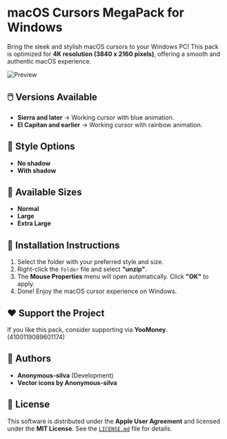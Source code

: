 # macOS Cursors MegaPack for Windows  

Bring the sleek and stylish macOS cursors to your Windows PC! This pack is optimized for **4K resolution (3840 x 2160 pixels)**, offering a smooth and authentic macOS experience.  

![Preview](https://i.postimg.cc/Z577NQqc/mac-OS-Cursors-Megapack-for-Windows.png)


## 🖱️ Versions Available  
- **Sierra and later** → Working cursor with blue animation.  
- **El Capitan and earlier** → Working cursor with rainbow animation.  

## 🎨 Style Options  
- **No shadow**  
- **With shadow**  

## 📏 Available Sizes  
- **Normal**  
- **Large**  
- **Extra Large**  

## 🔧 Installation Instructions  
1. Select the folder with your preferred style and size.  
2. Right-click the `folder` file and select **"unzip"**.  
3. The **Mouse Properties** menu will open automatically. Click **"OK"** to apply.  
5. Done! Enjoy the macOS cursor experience on Windows.  

## ❤️ Support the Project  
If you like this pack, consider supporting via **YooMoney**.  
(4100119089601174)

## 👤 Authors  
- **Anonymous-silva** (Development)  
- **Vector icons by Anonymous-silva**  

## 📜 License  
This software is distributed under the **Apple User Agreement** and licensed under the **MIT License**. See the [`LICENSE.md`](LICENSE.md) file for details.  
